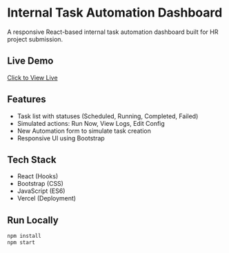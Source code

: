 # Internal Task Automation Dashboard

A responsive React-based internal task automation dashboard built for HR project submission.

## Live Demo
[Click to View Live](https://automation-dashboard-dusky.vercel.app/)

## Features
- Task list with statuses (Scheduled, Running, Completed, Failed)
- Simulated actions: Run Now, View Logs, Edit Config
- New Automation form to simulate task creation
- Responsive UI using Bootstrap

## Tech Stack
- React (Hooks)
- Bootstrap (CSS)
- JavaScript (ES6)
- Vercel (Deployment)

##  Run Locally
```bash
npm install
npm start
